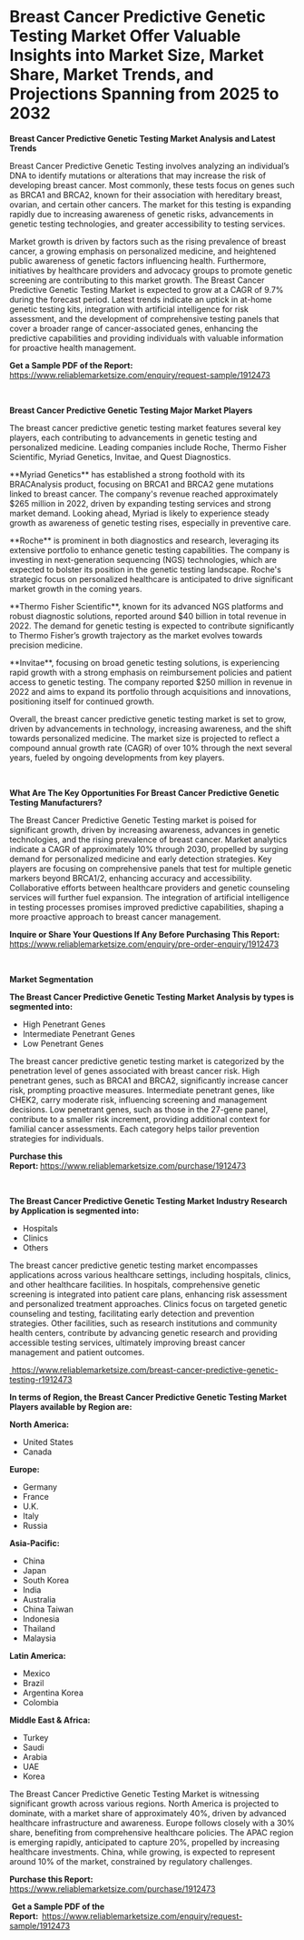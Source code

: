 <p><h1>Breast Cancer Predictive Genetic Testing Market Offer Valuable Insights into Market Size, Market Share, Market Trends, and Projections Spanning from 2025 to 2032</h1></p><p><strong>Breast Cancer Predictive Genetic Testing Market Analysis and Latest Trends</strong></p>
<p><p>Breast Cancer Predictive Genetic Testing involves analyzing an individual’s DNA to identify mutations or alterations that may increase the risk of developing breast cancer. Most commonly, these tests focus on genes such as BRCA1 and BRCA2, known for their association with hereditary breast, ovarian, and certain other cancers. The market for this testing is expanding rapidly due to increasing awareness of genetic risks, advancements in genetic testing technologies, and greater accessibility to testing services.</p><p>Market growth is driven by factors such as the rising prevalence of breast cancer, a growing emphasis on personalized medicine, and heightened public awareness of genetic factors influencing health. Furthermore, initiatives by healthcare providers and advocacy groups to promote genetic screening are contributing to this market growth. The Breast Cancer Predictive Genetic Testing Market is expected to grow at a CAGR of 9.7% during the forecast period. Latest trends indicate an uptick in at-home genetic testing kits, integration with artificial intelligence for risk assessment, and the development of comprehensive testing panels that cover a broader range of cancer-associated genes, enhancing the predictive capabilities and providing individuals with valuable information for proactive health management.</p></p>
<p><strong>Get a Sample PDF of the Report:&nbsp;</strong> <a href="https://www.reliablemarketsize.com/enquiry/request-sample/1912473?utm_campaign=1889&utm_medium=2&utm_source=Github&utm_content=ia&utm_term=13042025&utm_id=breast-cancer-predictive-genetic-testing">https://www.reliablemarketsize.com/enquiry/request-sample/1912473</a></p>
<p>&nbsp;</p>
<p><strong>Breast Cancer Predictive Genetic Testing Major Market Players</strong></p>
<p><p>The breast cancer predictive genetic testing market features several key players, each contributing to advancements in genetic testing and personalized medicine. Leading companies include Roche, Thermo Fisher Scientific, Myriad Genetics, Invitae, and Quest Diagnostics.</p><p>**Myriad Genetics** has established a strong foothold with its BRACAnalysis product, focusing on BRCA1 and BRCA2 gene mutations linked to breast cancer. The company's revenue reached approximately $265 million in 2022, driven by expanding testing services and strong market demand. Looking ahead, Myriad is likely to experience steady growth as awareness of genetic testing rises, especially in preventive care.</p><p>**Roche** is prominent in both diagnostics and research, leveraging its extensive portfolio to enhance genetic testing capabilities. The company is investing in next-generation sequencing (NGS) technologies, which are expected to bolster its position in the genetic testing landscape. Roche's strategic focus on personalized healthcare is anticipated to drive significant market growth in the coming years.</p><p>**Thermo Fisher Scientific**, known for its advanced NGS platforms and robust diagnostic solutions, reported around $40 billion in total revenue in 2022. The demand for genetic testing is expected to contribute significantly to Thermo Fisher’s growth trajectory as the market evolves towards precision medicine.</p><p>**Invitae**, focusing on broad genetic testing solutions, is experiencing rapid growth with a strong emphasis on reimbursement policies and patient access to genetic testing. The company reported $250 million in revenue in 2022 and aims to expand its portfolio through acquisitions and innovations, positioning itself for continued growth.</p><p>Overall, the breast cancer predictive genetic testing market is set to grow, driven by advancements in technology, increasing awareness, and the shift towards personalized medicine. The market size is projected to reflect a compound annual growth rate (CAGR) of over 10% through the next several years, fueled by ongoing developments from key players.</p></p>
<p>&nbsp;</p>
<p><strong>What Are The Key Opportunities For Breast Cancer Predictive Genetic Testing Manufacturers?</strong></p>
<p><p>The Breast Cancer Predictive Genetic Testing market is poised for significant growth, driven by increasing awareness, advances in genetic technologies, and the rising prevalence of breast cancer. Market analytics indicate a CAGR of approximately 10% through 2030, propelled by surging demand for personalized medicine and early detection strategies. Key players are focusing on comprehensive panels that test for multiple genetic markers beyond BRCA1/2, enhancing accuracy and accessibility. Collaborative efforts between healthcare providers and genetic counseling services will further fuel expansion. The integration of artificial intelligence in testing processes promises improved predictive capabilities, shaping a more proactive approach to breast cancer management.</p></p>
<p><strong>Inquire or Share Your Questions If Any Before Purchasing This Report:</strong> <a href="https://www.reliablemarketsize.com/enquiry/pre-order-enquiry/1912473?utm_campaign=1889&utm_medium=2&utm_source=Github&utm_content=ia&utm_term=13042025&utm_id=breast-cancer-predictive-genetic-testing">https://www.reliablemarketsize.com/enquiry/pre-order-enquiry/1912473</a></p>
<p>&nbsp;</p>
<p><strong>Market Segmentation</strong></p>
<p><strong>The Breast Cancer Predictive Genetic Testing Market Analysis by types is segmented into:</strong></p>
<p><ul><li>High Penetrant Genes</li><li>Intermediate Penetrant Genes</li><li>Low Penetrant Genes</li></ul></p>
<p><p>The breast cancer predictive genetic testing market is categorized by the penetration level of genes associated with breast cancer risk. High penetrant genes, such as BRCA1 and BRCA2, significantly increase cancer risk, prompting proactive measures. Intermediate penetrant genes, like CHEK2, carry moderate risk, influencing screening and management decisions. Low penetrant genes, such as those in the 27-gene panel, contribute to a smaller risk increment, providing additional context for familial cancer assessments. Each category helps tailor prevention strategies for individuals.</p></p>
<p><strong>Purchase this Report:&nbsp;</strong><a href="https://www.reliablemarketsize.com/purchase/1912473?utm_campaign=1889&utm_medium=2&utm_source=Github&utm_content=ia&utm_term=13042025&utm_id=breast-cancer-predictive-genetic-testing">https://www.reliablemarketsize.com/purchase/1912473</a></p>
<p>&nbsp;</p>
<p><strong>The Breast Cancer Predictive Genetic Testing Market Industry Research by Application is segmented into:</strong></p>
<p><ul><li>Hospitals</li><li>Clinics</li><li>Others</li></ul></p>
<p><p>The breast cancer predictive genetic testing market encompasses applications across various healthcare settings, including hospitals, clinics, and other healthcare facilities. In hospitals, comprehensive genetic screening is integrated into patient care plans, enhancing risk assessment and personalized treatment approaches. Clinics focus on targeted genetic counseling and testing, facilitating early detection and prevention strategies. Other facilities, such as research institutions and community health centers, contribute by advancing genetic research and providing accessible testing services, ultimately improving breast cancer management and patient outcomes.</p></p>
<p><a href="https://www.reliablemarketsize.com/breast-cancer-predictive-genetic-testing-r1912473?utm_campaign=1889&utm_medium=2&utm_source=Github&utm_content=ia&utm_term=13042025&utm_id=breast-cancer-predictive-genetic-testing">&nbsp;https://www.reliablemarketsize.com/breast-cancer-predictive-genetic-testing-r1912473</a></p>
<p><strong>In terms of Region, the Breast Cancer Predictive Genetic Testing Market Players available by Region are:</strong></p>
<p>
    <p> <strong> North America: </strong>
        <ul>
            <li>United States</li>
            <li>Canada</li>
        </ul>
        </p> 
    <p> <strong> Europe: </strong>
        <ul>
            <li>Germany</li>
            <li>France</li>
            <li>U.K.</li>
            <li>Italy</li>
            <li>Russia</li>
        </ul>
        </p> 
    <p> <strong> Asia-Pacific: </strong>
        <ul>
            <li>China</li>
            <li>Japan</li>
            <li>South Korea</li>
            <li>India</li>
            <li>Australia</li>
            <li>China Taiwan</li>
            <li>Indonesia</li>
            <li>Thailand</li>
            <li>Malaysia</li>
        </ul>
        </p> 
    <p> <strong> Latin America: </strong>
        <ul>
            <li>Mexico</li>
            <li>Brazil</li>
            <li>Argentina Korea</li>
            <li>Colombia</li>
        </ul>
        </p> 
    <p> <strong> Middle East & Africa: </strong>
        <ul>
            <li>Turkey</li>
            <li>Saudi</li>
            <li>Arabia</li>
            <li>UAE</li>
            <li>Korea</li>
        </ul>
    </p>
    </p>
<p><p>The Breast Cancer Predictive Genetic Testing Market is witnessing significant growth across various regions. North America is projected to dominate, with a market share of approximately 40%, driven by advanced healthcare infrastructure and awareness. Europe follows closely with a 30% share, benefiting from comprehensive healthcare policies. The APAC region is emerging rapidly, anticipated to capture 20%, propelled by increasing healthcare investments. China, while growing, is expected to represent around 10% of the market, constrained by regulatory challenges.</p></p>
<p><strong>Purchase this Report: </strong><a href="https://www.reliablemarketsize.com/purchase/1912473?utm_campaign=1889&utm_medium=2&utm_source=Github&utm_content=ia&utm_term=13042025&utm_id=breast-cancer-predictive-genetic-testing">https://www.reliablemarketsize.com/purchase/1912473</a></p>
<p>&nbsp;<strong>Get a Sample PDF of the Report:&nbsp;&nbsp;</strong><a href="https://www.reliablemarketsize.com/enquiry/request-sample/1912473?utm_campaign=1889&utm_medium=2&utm_source=Github&utm_content=ia&utm_term=13042025&utm_id=breast-cancer-predictive-genetic-testing">https://www.reliablemarketsize.com/enquiry/request-sample/1912473</a></p>
<p><strong></strong></p>
<p><p></p><p></p><p></p></p>